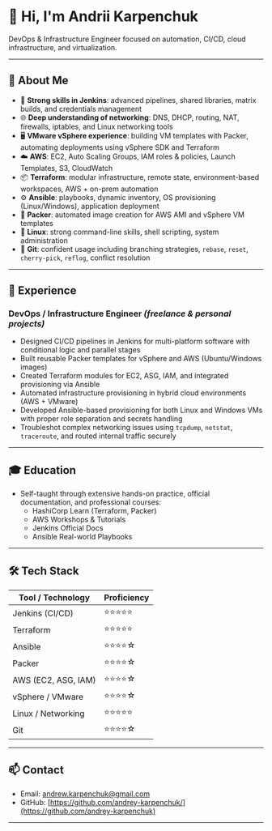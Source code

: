 # 👋 Hi, I'm Andrii Karpenchuk

DevOps & Infrastructure Engineer focused on automation, CI/CD, cloud infrastructure, and virtualization.

---

## 📌 About Me

- 🔧 **Strong skills in Jenkins**: advanced pipelines, shared libraries, matrix builds, and credentials management
- 🌐 **Deep understanding of networking**: DNS, DHCP, routing, NAT, firewalls, iptables, and Linux networking tools
- 🖥 **VMware vSphere experience**: building VM templates with Packer, automating deployments using vSphere SDK and Terraform
- ☁️ **AWS**: EC2, Auto Scaling Groups, IAM roles & policies, Launch Templates, S3, CloudWatch
- 📦 **Terraform**: modular infrastructure, remote state, environment-based workspaces, AWS + on-prem automation
- ⚙️ **Ansible**: playbooks, dynamic inventory, OS provisioning (Linux/Windows), application deployment
- 🧱 **Packer**: automated image creation for AWS AMI and vSphere VM templates
- 🐧 **Linux**: strong command-line skills, shell scripting, system administration
- 📂 **Git**: confident usage including branching strategies, `rebase`, `reset`, `cherry-pick`, `reflog`, conflict resolution

---

## 💼 Experience

### DevOps / Infrastructure Engineer _(freelance & personal projects)_

- Designed CI/CD pipelines in Jenkins for multi-platform software with conditional logic and parallel stages
- Built reusable Packer templates for vSphere and AWS (Ubuntu/Windows images)
- Created Terraform modules for EC2, ASG, IAM, and integrated provisioning via Ansible
- Automated infrastructure provisioning in hybrid cloud environments (AWS + VMware)
- Developed Ansible-based provisioning for both Linux and Windows VMs with proper role separation and secrets handling
- Troubleshot complex networking issues using `tcpdump`, `netstat`, `traceroute`, and routed internal traffic securely

---

## 🎓 Education

- Self-taught through extensive hands-on practice, official documentation, and professional courses:
  - HashiCorp Learn (Terraform, Packer)
  - AWS Workshops & Tutorials
  - Jenkins Official Docs
  - Ansible Real-world Playbooks

---

## 🛠 Tech Stack

| Tool / Technology      | Proficiency     |
|------------------------|-----------------|
| Jenkins (CI/CD)        | ⭐⭐⭐⭐⭐ |
| Terraform              | ⭐⭐⭐⭐⭐ |
| Ansible                | ⭐⭐⭐⭐☆ |
| Packer                 | ⭐⭐⭐⭐☆ |
| AWS (EC2, ASG, IAM)    | ⭐⭐⭐⭐☆ |
| vSphere / VMware       | ⭐⭐⭐⭐☆ |
| Linux / Networking     | ⭐⭐⭐⭐⭐ |
| Git                    | ⭐⭐⭐⭐☆ |

---

## 📫 Contact

- Email: andrew.karpenchuk@gmail.com
- GitHub: [https://github.com/andrey-karpenchuk/](https://github.com/andrey-karpenchuk)

---
